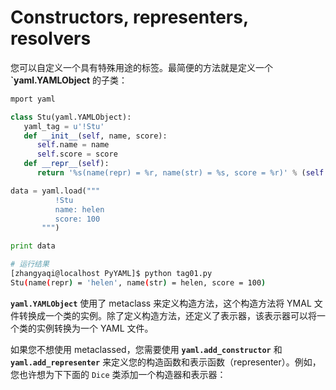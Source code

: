 # Constructors, representers, resolvers

您可以自定义一个具有特殊用途的标签。最简便的方法就是定义一个 **`yaml.YAMLObject** 的子类：

~~~ python
mport yaml

class Stu(yaml.YAMLObject):
   yaml_tag = u'!Stu'
   def __init__(self, name, score):
      self.name = name
      self.score = score
   def __repr__(self):
      return '%s(name(repr) = %r, name(str) = %s, score = %r)' % (self.__class__.__name__, self.name, self.name, self.score)

data = yaml.load("""
          !Stu
          name: helen
          score: 100
       """)

print data
~~~

~~~ bash
# 运行结果
[zhangyaqi@localhost PyYAML]$ python tag01.py 
Stu(name(repr) = 'helen', name(str) = helen, score = 100)
~~~

**`yaml.YAMLObject`** 使用了 metaclass 来定义构造方法，这个构造方法将 YMAL 文件转换成一个类的实例。除了定义构造方法，还定义了表示器，该表示器可以将一个类的实例转换为一个 YAML 文件。

如果您不想使用 metaclassed，您需要使用 **`yaml.add_constructor`** 和 **`yaml.add_representer`** 来定义您的构造函数和表示函数（representer）。例如，您也许想为下下面的 `Dice` 类添加一个构造器和表示器：

~~~ python

~~~
